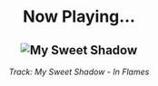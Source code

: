 <div align="center"> 
<h1>Now Playing...</h1>

![My Sweet Shadow](https://i.scdn.co/image/ab67616d00001e02ea8c7a717a063f8bbe4e6ead)
--
_<p>Track: My Sweet Shadow - In Flames </p>_
</div>
